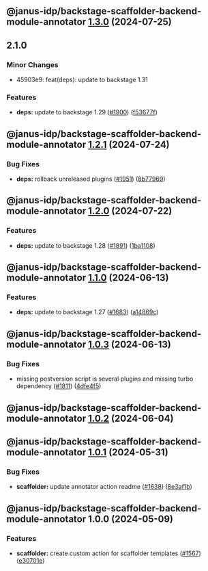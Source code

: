 ## @janus-idp/backstage-scaffolder-backend-module-annotator [1.3.0](https://github.com/janus-idp/backstage-plugins/compare/@janus-idp/backstage-scaffolder-backend-module-annotator@1.2.1...@janus-idp/backstage-scaffolder-backend-module-annotator@1.3.0) (2024-07-25)

## 2.1.0

### Minor Changes

- 45903e9: feat(deps): update to backstage 1.31

### Features

- **deps:** update to backstage 1.29 ([#1900](https://github.com/janus-idp/backstage-plugins/issues/1900)) ([f53677f](https://github.com/janus-idp/backstage-plugins/commit/f53677fb02d6df43a9de98c43a9f101a6db76802))

## @janus-idp/backstage-scaffolder-backend-module-annotator [1.2.1](https://github.com/janus-idp/backstage-plugins/compare/@janus-idp/backstage-scaffolder-backend-module-annotator@1.2.0...@janus-idp/backstage-scaffolder-backend-module-annotator@1.2.1) (2024-07-24)

### Bug Fixes

- **deps:** rollback unreleased plugins ([#1951](https://github.com/janus-idp/backstage-plugins/issues/1951)) ([8b77969](https://github.com/janus-idp/backstage-plugins/commit/8b779694f02f8125587296305276b84cdfeeaebe))

## @janus-idp/backstage-scaffolder-backend-module-annotator [1.2.0](https://github.com/janus-idp/backstage-plugins/compare/@janus-idp/backstage-scaffolder-backend-module-annotator@1.1.0...@janus-idp/backstage-scaffolder-backend-module-annotator@1.2.0) (2024-07-22)

### Features

- **deps:** update to backstage 1.28 ([#1891](https://github.com/janus-idp/backstage-plugins/issues/1891)) ([1ba1108](https://github.com/janus-idp/backstage-plugins/commit/1ba11088e0de60e90d138944267b83600dc446e5))

## @janus-idp/backstage-scaffolder-backend-module-annotator [1.1.0](https://github.com/janus-idp/backstage-plugins/compare/@janus-idp/backstage-scaffolder-backend-module-annotator@1.0.3...@janus-idp/backstage-scaffolder-backend-module-annotator@1.1.0) (2024-06-13)

### Features

- **deps:** update to backstage 1.27 ([#1683](https://github.com/janus-idp/backstage-plugins/issues/1683)) ([a14869c](https://github.com/janus-idp/backstage-plugins/commit/a14869c3f4177049cb8d6552b36c3ffd17e7997d))

## @janus-idp/backstage-scaffolder-backend-module-annotator [1.0.3](https://github.com/janus-idp/backstage-plugins/compare/@janus-idp/backstage-scaffolder-backend-module-annotator@1.0.2...@janus-idp/backstage-scaffolder-backend-module-annotator@1.0.3) (2024-06-13)

### Bug Fixes

- missing postversion script is several plugins and missing turbo dependency ([#1811](https://github.com/janus-idp/backstage-plugins/issues/1811)) ([4dfe4f5](https://github.com/janus-idp/backstage-plugins/commit/4dfe4f533e21e79c928c66bfd68684243912be2c))

## @janus-idp/backstage-scaffolder-backend-module-annotator [1.0.2](https://github.com/janus-idp/backstage-plugins/compare/@janus-idp/backstage-scaffolder-backend-module-annotator@1.0.1...@janus-idp/backstage-scaffolder-backend-module-annotator@1.0.2) (2024-06-04)

## @janus-idp/backstage-scaffolder-backend-module-annotator [1.0.1](https://github.com/janus-idp/backstage-plugins/compare/@janus-idp/backstage-scaffolder-backend-module-annotator@1.0.0...@janus-idp/backstage-scaffolder-backend-module-annotator@1.0.1) (2024-05-31)

### Bug Fixes

- **scaffolder:** update annotator action readme ([#1638](https://github.com/janus-idp/backstage-plugins/issues/1638)) ([8e3af1b](https://github.com/janus-idp/backstage-plugins/commit/8e3af1b91b1cc874d4e867717eef1dc9eca592fc))

## @janus-idp/backstage-scaffolder-backend-module-annotator 1.0.0 (2024-05-09)

### Features

- **scaffolder:** create custom action for scaffolder templates ([#1567](https://github.com/janus-idp/backstage-plugins/issues/1567)) ([e30701e](https://github.com/janus-idp/backstage-plugins/commit/e30701ec9c0ba09ad56cbc23fb7f8a8cb9c561c9))
